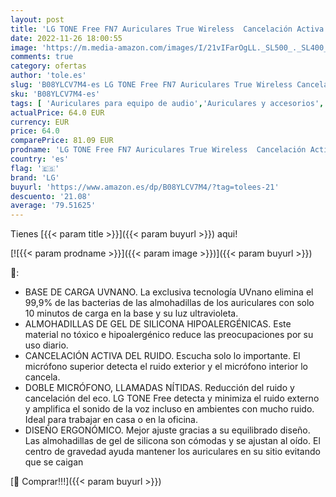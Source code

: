 ```yaml
---
layout: post
title: 'LG TONE Free FN7 Auriculares True Wireless  Cancelación Activa del Ruido  Meridian Sound  base carga autolimpieza UVnano  doble micrófono  compatible iPhone y Android  El Sonido Absoluto  Color Negro'
date: 2022-11-26 18:00:55
image: 'https://m.media-amazon.com/images/I/21vIFarOgLL._SL500_._SL400_.jpg'
comments: true
category: ofertas
author: 'tole.es'
slug: 'B08YLCV7M4-es LG TONE Free FN7 Auriculares True Wireless Cancelación...'
sku: 'B08YLCV7M4-es'
tags: [ 'Auriculares para equipo de audio','Auriculares y accesorios','Electrónica','android','lg','🇪🇸', ]
actualPrice: 64.0 EUR
currency: EUR
price: 64.0
comparePrice: 81.09 EUR
prodname: 'LG TONE Free FN7 Auriculares True Wireless  Cancelación Activa del Ruido  Meridian Sound  base carga autolimpieza UVnano  doble micrófono  compatible iPhone y Android  El Sonido Absoluto  Color Negro'
country: 'es'
flag: '🇪🇸'
brand: 'LG'
buyurl: 'https://www.amazon.es/dp/B08YLCV7M4/?tag=tolees-21'
descuento: '21.08'
average: '79.51625'
---
```


Tienes [{{< param title >}}]({{< param buyurl >}}) aqui!

[![{{< param prodname >}}]({{< param image >}})]({{< param buyurl >}})

🔎:

- BASE DE CARGA UVNANO. La exclusiva tecnología UVnano elimina el 99,9% de las bacterias de las almohadillas de los auriculares con solo 10 minutos de carga en la base y su luz ultravioleta.
- ALMOHADILLAS DE GEL DE SILICONA HIPOALERGÉNICAS. Este material no tóxico e hipoalergénico reduce las preocupaciones por su uso diario.
- CANCELACIÓN ACTIVA DEL RUIDO. Escucha solo lo importante. El micrófono superior detecta el ruido exterior y el micrófono interior lo cancela.
- DOBLE MICRÓFONO, LLAMADAS NÍTIDAS. Reducción del ruido y cancelación del eco. LG TONE Free detecta y minimiza el ruido externo y amplifica el sonido de la voz incluso en ambientes con mucho ruido. Ideal para trabajar en casa o en la oficina.
- DISEÑO ERGONÓMICO. Mejor ajuste gracias a su equilibrado diseño. Las almohadillas de gel de silicona son cómodas y se ajustan al oído. El centro de gravedad ayuda mantener los auriculares en su sitio evitando que se caigan

[🛒 Comprar!!!]({{< param buyurl >}})
